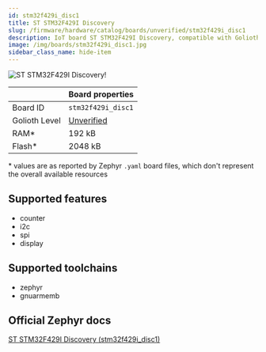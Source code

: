 ```yaml
---
id: stm32f429i_disc1
title: ST STM32F429I Discovery
slug: /firmware/hardware/catalog/boards/unverified/stm32f429i_disc1
description: IoT board ST STM32F429I Discovery, compatible with Golioth at unverified level.
image: /img/boards/stm32f429i_disc1.jpg
sidebar_class_name: hide-item
---
```


[//]: # (This is an auto-generated file, do not edit! Changes to it will be lost upon re-generation)

![ST STM32F429I Discovery!](/img/boards/stm32f429i_disc1.jpg "ST STM32F429I Discovery")

|                | Board properties     |
| -------------  | -------------------- |
| Board ID       | `stm32f429i_disc1` |
| Golioth Level  | [Unverified](/firmware/hardware#unverified-boards) |
| RAM*           | 192 kB |
| Flash*         | 2048 kB |

\* values are as reported by Zephyr `.yaml` board files, which don't represent the overall available resources



## Supported features

* counter
* i2c
* spi
* display

## Supported toolchains

* zephyr
* gnuarmemb

## Official Zephyr docs

[ST STM32F429I Discovery (stm32f429i_disc1)](https://docs.zephyrproject.org/latest/boards/st/stm32f429i_disc1/doc/index.html)

